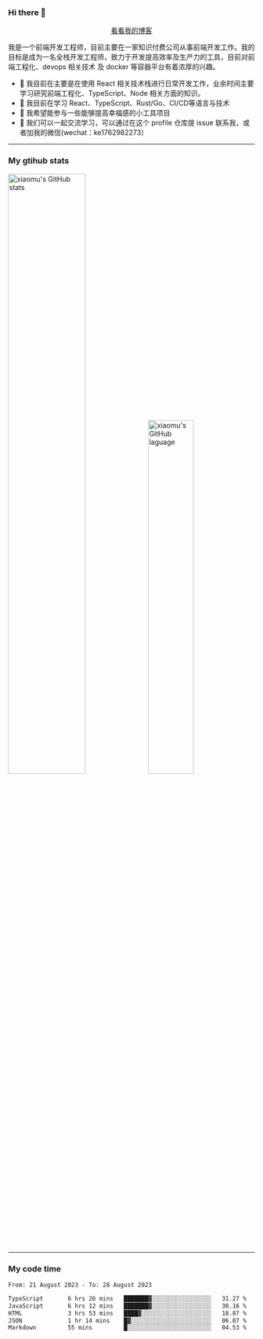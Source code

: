 ### Hi there 👋

<p align="center">
  <a href="https://blog.realjacket.site/">看看我的博客</a>
</p>

我是一个前端开发工程师，目前主要在一家知识付费公司从事前端开发工作。我的目标是成为一名全栈开发工程师，致力于开发提高效率及生产力的工具，目前对前端工程化、devops 相关技术 及 docker 等容器平台有着浓厚的兴趣。

- 🔭 我目前在主要是在使用 React 相关技术栈进行日常开发工作，业余时间主要学习研究前端工程化、TypeScript、Node 相关方面的知识。
- 🌱 我目前在学习 React、TypeScript、Rust/Go、CI/CD等语言与技术
- 👯 我希望能参与一些能够提高幸福感的小工具项目
- 💬 我们可以一起交流学习，可以通过在这个 profile 仓库提 issue 联系我，或者加我的微信(wechat：ke1762982273）

***

### My gtihub stats

<a><img src="https://github-readme-stats-git-masterrstaa-rickstaa.vercel.app/api?username=real-jacket&&show_icons=true" title="xiaomu's GitHub stats" alt="xiaomu's GitHub stats" style="width:56%;"/></a>
<a><img src="https://github-readme-stats-git-masterrstaa-rickstaa.vercel.app/api/top-langs/?username=real-jacket&layout=compact" title="xiaomu's GitHub laguage" alt="xiaomu's GitHub laguage" style="width:43%;"/><a/>

***

### My code time

<!--START_SECTION:waka-->

```txt
From: 21 August 2023 - To: 28 August 2023

TypeScript       6 hrs 26 mins   ███████▓░░░░░░░░░░░░░░░░░   31.27 %
JavaScript       6 hrs 12 mins   ███████▓░░░░░░░░░░░░░░░░░   30.16 %
HTML             3 hrs 53 mins   ████▓░░░░░░░░░░░░░░░░░░░░   18.87 %
JSON             1 hr 14 mins    █▓░░░░░░░░░░░░░░░░░░░░░░░   06.07 %
Markdown         55 mins         █░░░░░░░░░░░░░░░░░░░░░░░░   04.53 %
```

<!--END_SECTION:waka-->

